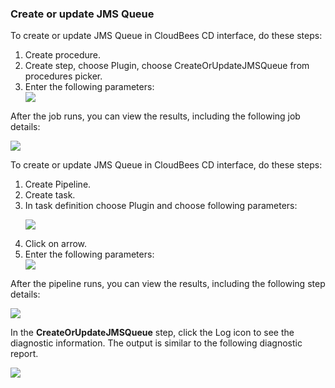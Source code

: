<h3>Create or update JMS Queue</h3>
                <p>To create or update JMS Queue in CloudBees CD interface, do these steps:</p>
                <ol>
                    <li>Create procedure.</li>
                    <li>Create step, choose Plugin, choose CreateOrUpdateJMSQueue from
                    procedures picker.</li>
                    <li>Enter the following parameters: </li>
                    <img src="../../plugins/EC-WebSphere/images/CreateOrUpdateJMSQueue/ProcedureConfig.png" />
                </ol>
                <p>After the job runs, you can view the results, including the following
                job details:</p>
                <img src="../../plugins/EC-WebSphere/images/CreateOrUpdateJMSQueue/ProcedureResult.png" />
                <p>To create or update JMS Queue in CloudBees CD interface, do these steps:</p>
                <ol>
                    <li>Create Pipeline.</li>
                    <li>Create task.</li>
                    <li>In task definition choose Plugin and choose following parameters:
                    <p><img src="../../plugins/EC-WebSphere/images/CreateOrUpdateJMSQueue/PipelinePicker.png" /></p>
                    </li>
                    <li>Click on arrow.</li>
                    <li>Enter the following parameters: </li>
                    <img src="../../plugins/EC-WebSphere/images/CreateOrUpdateJMSQueue/PipelineConfig.png" />
                </ol>
                <p>After the pipeline runs, you can view the results, including the
                following step details:</p>
                <img src="../../plugins/EC-WebSphere/images/CreateOrUpdateJMSQueue/PipelineResult.png" />
                <p>In the <b>CreateOrUpdateJMSQueue</b> step, click the Log icon to see
                the diagnostic information. The output is similar to the following
                diagnostic report.</p>
                <img src="../../plugins/EC-WebSphere/images/CreateOrUpdateJMSQueue/ProcedureLog.png" />